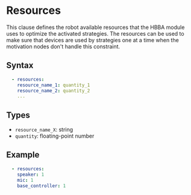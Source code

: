 # Resources
This clause defines the robot available resources that the HBBA module uses to optimize the activated strategies. The resources can be used to make sure that devices are used by strategies one at a time when the motivation nodes don't handle this constraint.

## Syntax
```yaml
  - resources:
    resource_name_1: quantity_1
    resource_name_2: quantity_2
    ...
```

## Types
- `resource_name_X`: string
- `quantity`: floating-point number

## Example
```yaml
  - resources:
    speaker: 1
    mic: 1
    base_controller: 1
```
